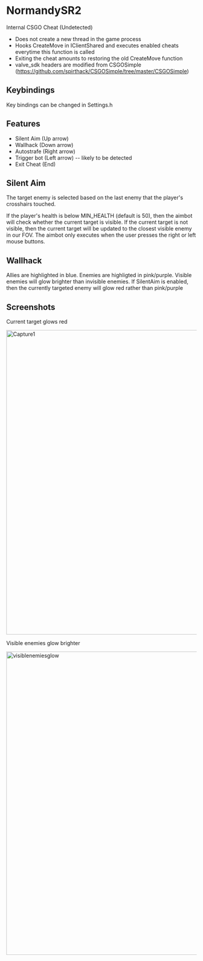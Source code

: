 # NormandySR2
Internal CSGO Cheat (Undetected)

- Does not create a new thread in the game process
- Hooks CreateMove in IClientShared and executes enabled cheats everytime this function is called
- Exiting the cheat amounts to restoring the old CreateMove function
- valve_sdk headers are modified from CSGOSimple (https://github.com/spirthack/CSGOSimple/tree/master/CSGOSimple)

Keybindings
------------
Key bindings can be changed in Settings.h

Features
---------
- Silent Aim (Up arrow)
- Wallhack (Down arrow)
- Autostrafe (Right arrow)
- Trigger bot (Left arrow) -- likely to be detected
- Exit Cheat (End)

Silent Aim
----------
The target enemy is selected based on the last enemy that the player's crosshairs touched.

If the player's health is below MIN_HEALTH (default is 50), then the aimbot will check whether the current target is visible.
If the current target is not visible, then the current target will be updated to the closest visible enemy in our FOV.
The aimbot only executes when the user presses the right or left mouse buttons. 

Wallhack
---------
Allies are highlighted in blue.
Enemies are highligted in pink/purple.
Visible enemies will glow brighter than invisible enemies. 
If SilentAim is enabled, then the currently targeted enemy will glow red rather than pink/purple

Screenshots
------------

Current target glows red

<img width="805" alt="Capture1" src="https://user-images.githubusercontent.com/14916525/92313135-12eee380-ef96-11ea-89df-d141f3f7d9c4.PNG">

Visible enemies glow brighter

<img width="802" alt="visiblenemiesglow" src="https://user-images.githubusercontent.com/14916525/92313138-1e420f00-ef96-11ea-835d-0543e0760b5c.PNG">
